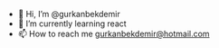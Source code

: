 - 👋 Hi, I’m @gurkanbekdemir
- 🌱 I’m currently learning react
- 📫 How to reach me gurkanbekdemir@hotmail.com

<!---
gurkanbekdemir/gurkanbekdemir is a ✨ special ✨ repository because its `README.md` (this file) appears on your GitHub profile.
You can click the Preview link to take a look at your changes.
--->
